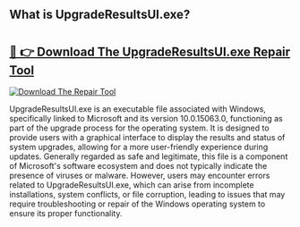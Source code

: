## What is UpgradeResultsUI.exe? 

# <h2><a href="https://exedetect.com/download.php?UpgradeResultsUI.exe">🔗 👉 Download The UpgradeResultsUI.exe Repair Tool</a></h2>

[![Download The Repair Tool](https://exedetect.com/download-button.jpg)](https://exedetect.com/download.php?UpgradeResultsUI.exe)

UpgradeResultsUI.exe is an executable file associated with Windows, specifically linked to Microsoft and its version 10.0.15063.0, functioning as part of the upgrade process for the operating system. It is designed to provide users with a graphical interface to display the results and status of system upgrades, allowing for a more user-friendly experience during updates. Generally regarded as safe and legitimate, this file is a component of Microsoft's software ecosystem and does not typically indicate the presence of viruses or malware. However, users may encounter errors related to UpgradeResultsUI.exe, which can arise from incomplete installations, system conflicts, or file corruption, leading to issues that may require troubleshooting or repair of the Windows operating system to ensure its proper functionality.
